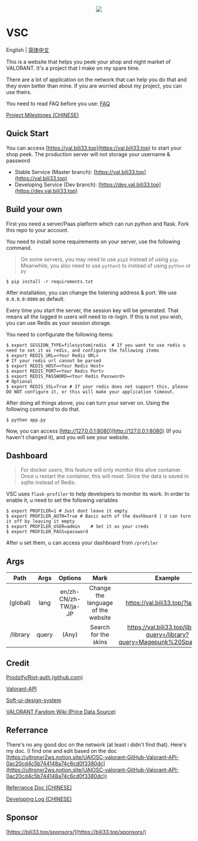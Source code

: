 <div align="center">
<img src='https://cdn.jsdelivr.net/gh/GamerNoTitle/VSC@dev/assets/img/head.png'>
</div>

# VSC

English | [简体中文](https://github.com/GamerNoTitle/VSC/blob/master/docs/README_CN.md)

This is a website that helps you peek your shop and night market of VALORANT. It's a project that I make on my spare time.

There are a lot of application on the network that can help you do that and they even better than mine. If you are worried about my project, you can use theirs.

You need to read FAQ before you use: [FAQ](https://gamernotitle.notion.site/VSC-FAQ-86f072f8cebf4a8d9453a795b24cd507)

[Project Milestones (CHINESE)](https://github.com/users/GamerNoTitle/projects/1)

## Quick Start

You can access [https://val.bili33.top](https://val.bili33.top) to start your shop peek. The production server will not storage your username & password

- Stable Service (Master branch): [https://val.bili33.top](https://val.bili33.top)
- Developing Service (Dev branch): [https://dev.val.bili33.top](https://dev.val.bili33.top)

## Build your own

First you need a server/Paas platform which can run python and flask. Fork this repo to your account.

You need to install some requirements on your server, use the following command.

> On some servers, you may need to use `pip3` instead of using `pip`. Meanwhile, you also need to use `python3` to instead of using `python` or `py`

```shell
$ pip install -r requirements.txt
```

After installation, you can change the listening address & port. We use `0.0.0.0:8080` as default.

Every time you start the server, the session key will be generated. That means all the logged in users will need to re-login. If this is not you wish, you can use Redis as your session storage.

You need to configurate the following items:

```shell
$ export SESSION_TYPE=filesystem|redis  # If you want to use redis u need to set it as redis, and configure the following items
$ export REDIS_URL=<Your Redis URL>
# If your redis url cannot be parsed
$ export REDIS_HOST=<Your Redis Host>
$ export REDIS_PORT=<Your Redis Port>
$ export REDIS_PASSWORD=<Your Redis Password>
# Optional
$ export REDIS_SSL=True # If your redis does not support this, please DO NOT configure it, or this will make your application timeout.
```

After doing all things above, you can turn your server on. Using the following command to do that.

```shell
$ python app.py
```

Now, you can access [http://127.0.0.1:8080](http://127.0.0.1:8080) (If you haven't changed it), and you will see your website.

## Dashboard

> For docker users, this feature will only monitor this alive container. Once u restart the container, this will reset. Since the data is saved in sqlite instead of Redis.

VSC uses `flask-profiler` to help developers to monitor its work. In order to enable it, u need to set the following variables

```shell
$ export PROFILER=1 # Just dont leave it empty
$ export PROFILER_AUTH=True # Basic auth of the dashboard | U can turn it off by leaving it empty
$ export PROFILER_USER=admin    # Set it as your creds
$ export PROFILER_PASS=password
```

After u set them, u can access your dashboard from `/profiler`

## Args

|   Path   | Args  |       Options        |                Mark                |                           Example                            |
| :------: | :---: | :------------------: | :--------------------------------: | :----------------------------------------------------------: |
| (global) | lang  | en/zh-CN/zh-TW/ja-JP | Change the language of the website |               https://val.bili33.top/?lang=en                |
| /library | query |        (Any)         |        Search for the skins        | https://val.bili33.top/library/?query=/library?query=Magepunk%20Sparkswitch |

## Credit

[Prodzify/Riot-auth (github.com)](https://github.com/Prodzify/Riot-auth)

[Valorant-API](https://valorant-api.com/)

[Soft-ui-design-system](https://github.com/creativetimofficial/soft-ui-design-system)

[VALORANT Fandom Wiki (Price Data Source)](https://valorant.fandom.com/wiki/VALORANT_Wiki)

## Referrance

There's no any good doc on the network (at least i didn't find that). Here's my doc. (I find one and edit based on the doc [https://ultronxr2ws.notion.site/UAIOSC-valorant-GitHub-Valorant-API-0ac20cd4c5b744148a74c6cd0f3380dc](https://ultronxr2ws.notion.site/UAIOSC-valorant-GitHub-Valorant-API-0ac20cd4c5b744148a74c6cd0f3380dc))

[Referrance Doc (CHINESE)](https://gamernotitle.notion.site/Valorant-API-baffa2069fb848a781664432564e94d0)

[Developing Log (CHINESE)](https://bili33.top/posts/Valorant-Shop-with-API/)

## Sponsor

[https://bili33.top/sponsors/](https://bili33.top/sponsors/)